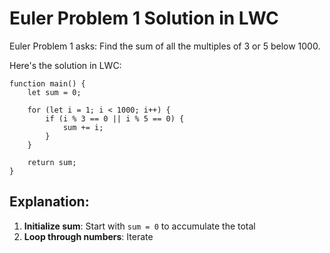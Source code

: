 # Euler Problem 1 Solution in LWC

Euler Problem 1 asks: Find the sum of all the multiples of 3 or 5 below 1000.

Here's the solution in LWC:

```lwc
function main() {
    let sum = 0;
    
    for (let i = 1; i < 1000; i++) {
        if (i % 3 == 0 || i % 5 == 0) {
            sum += i;
        }
    }
    
    return sum;
}
```

## Explanation:

1. **Initialize sum**: Start with `sum = 0` to accumulate the total
2. **Loop through numbers**: Iterate

